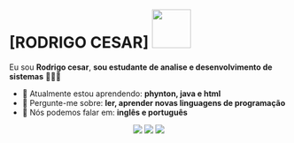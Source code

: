 # [RODRIGO CESAR] <img src="https://cdn.pixabay.com/animation/2024/05/07/06/57/06-57-07-12_512.gif" width="70px">

Eu sou <strong>Rodrigo cesar</strong>, <strong>sou estudante de analise e desenvolvimento de sistemas</strong> 👨🏻‍💻 

- 🚀 Atualmente estou aprendendo: <strong>phynton, java e html</strong> 
- 💬 Pergunte-me sobre: <strong>ler, aprender novas linguagens de programação</strong>
- 📣 Nós podemos falar em: <strong>inglês e português</strong>

<div align="center">

  <a href="#" alt="Gmail">
    <img src="https://img.shields.io/badge/-Gmail-FF0000?style=flat-square&labelColor=FF0000&logo=gmail&logoColor=white&link=LINK-DO-SEU-EMAIL"/></a>

  <a href="#" alt="Linkedin">
    <img src="https://img.shields.io/badge/-Linkedin-0e76a8?style=flat-square&logo=Linkedin&logoColor=white&link=LINK-DO-SEU-LINKEDIN" /></a>

  <a href="#" alt="Instagram">
    <img src="https://img.shields.io/badge/-Instagram-DF0174?style=flat-square&labelColor=DF0174&logo=instagram&logoColor=white&link=LINK-DO-SEU-INSTAGRAM"/></a>

</div>
